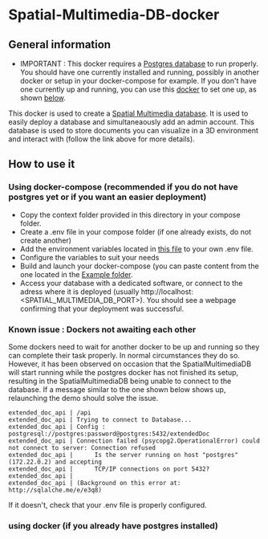 # Spatial-Multimedia-DB-docker

## General information

- IMPORTANT : This docker requires a [Postgres database](https://www.postgresql.org/) to run properly. You should have one currently installed and running, possibly in another docker or setup in your docker-compose for example. If you don't have one currently up and running, you can use this [docker](https://hub.docker.com/_/postgres) to set one up, as shown [below](https://github.com/VCityTeam/Spatial-Multimedia-DB-docker/blob/master/README.md#using-docker-compose).

This docker is used to create a [Spatial Multimedia database](https://github.com/VCityTeam/Spatial-Multimedia-DB). It is used to easily deploy a database and simultaneaously add an admin account. This database is used to store documents you can visualize in a 3D environment and interact with (follow the link above for more details).

## How to use it

### Using docker-compose (recommended if you do not have postgres yet or if you want an easier deployment)
<a name="using-docker-compose"></a>

- Copy the context folder provided in this directory in your compose folder.
- Create a .env file in your compose folder (if one already exists, do not create another)
- Add the environment variables located in [this file](Example/.env) to your own .env file.
- Configure the variables to suit your needs
- Build and launch your docker-compose (you can paste content from the one located in the [Example folder](./Example).
- Access your database with a dedicated software, or connect to the adress where it is deployed (usually http://localhost:<SPATIAL_MULTIMEDIA_DB_PORT>). You should see a webpage confirming that your deployment was successful.


### Known issue : Dockers not awaiting each other

Some dockers need to wait for another docker to be up and running so they can complete their task properly. In normal circumstances they do so. However, it has been observed on occasion that the SpatialMultimediaDB will start running while the postgres docker has not finished its setup, resulting in the SpatialMultimediaDB being unable to connect to the database. If a message similar to the one shown below shows up, relaunching the demo should solve the issue. 
   ```
   extended_doc_api | /api
   extended_doc_api | Trying to connect to Database...
   extended_doc_api | Config :  postgresql://postgres:password@postgres:5432/extendedDoc
   extended_doc_api | Connection failed (psycopg2.OperationalError) could not connect to server: Connection refused
   extended_doc_api |      Is the server running on host "postgres" (172.22.0.2) and accepting
   extended_doc_api |      TCP/IP connections on port 5432?
   extended_doc_api | 
   extended_doc_api | (Background on this error at: http://sqlalche.me/e/e3q8)
   ```
If it doesn't, check that your .env file is properly configured.

### using docker (if you already have postgres installed)


